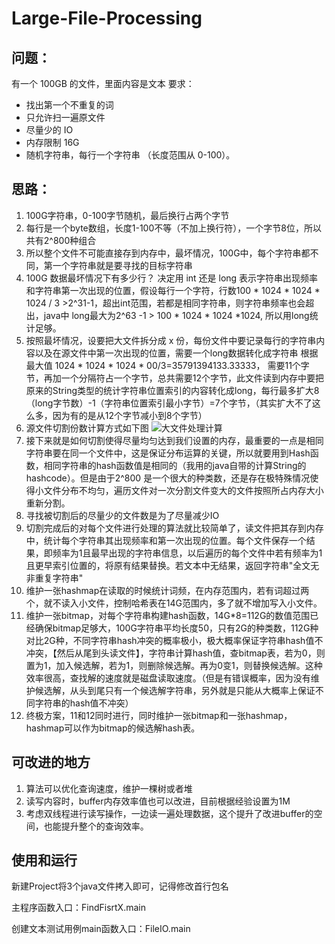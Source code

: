 
# Large-File-Processing
## 问题：
有一个 100GB 的文件，里面内容是文本
要求：

- 找出第一个不重复的词
- 只允许扫一遍原文件
- 尽量少的 IO
- 内存限制 16G
- 随机字符串，每行一个字符串 （长度范围从 0-100）。


## 思路：
1. 100G字符串，0-100字节随机，最后换行占两个字节
2. 每行是一个byte数组，长度1-100不等（不加上换行符），一个字节8位，所以共有2^800种组合
3. 所以整个文件不可能直接存到内存中，最坏情况，100G中，每个字符串都不同，第一个字符串就是要寻找的目标字符串
4. 100G 数据最坏情况下有多少行？ 决定用 int 还是 long 表示字符串出现频率和字符串第一次出现的位置，假设每行一个字符，行数100 * 1024 * 1024 * 1024 / 3 >2^31-1，超出int范围，若都是相同字符串，则字符串频率也会超出，java中 long最大为2^63 -1 > 100 * 1024 * 1024 *1024, 所以用long统计足够。
5. 按照最坏情况，设要把大文件拆分成 x 份，每份文件中要记录每行的字符串内容以及在源文件中第一次出现的位置，需要一个long数据转化成字符串 根据最大值 1024 * 1024 * 1024 * 00/3=35791394133.33333， 需要11个字节，再加一个分隔符占一个字节，总共需要12个字节，此文件读到内存中要把原来的String类型的统计字符串位置索引的内容转化成long，每行最多扩大8（long字节数）-1（字符串位置索引最小字节）=7个字节，（其实扩大不了这么多，因为有的是从12个字节减小到8个字节）
6. 源文件切割份数计算方式如下图 
![大文件处理计算](https://twodog-1301294154.cos.ap-guangzhou.myqcloud.com/blog/big_file_process.png)
7. 接下来就是如何切割使得尽量均匀达到我们设置的内存，最重要的一点是相同字符串要在同一个文件中，这是保证分布运算的关键，所以就要用到Hash函数，相同字符串的hash函数值是相同的（我用的java自带的计算String的hashcode）。但是由于2^800 是一个很大的种类数，还是存在极特殊情况使得小文件分布不均匀，遍历文件对一次分割文件变大的文件按照所占内存大小重新分割。
8. 寻找被切割后的尽量少的文件数是为了尽量减少IO
9. 切割完成后的对每个文件进行处理的算法就比较简单了，读文件把其存到内存中，统计每个字符串其出现频率和第一次出现的位置。每个文件保存一个结果，即频率为1且最早出现的字符串信息，以后遍历的每个文件中若有频率为1且更早索引位置的，将原有结果替换。若文本中无结果，返回字符串"全文无非重复字符串"
10. 维护一张hashmap在读取的时候统计词频，在内存范围内，若有词超过两个，就不读入小文件，控制哈希表在14G范围内，多了就不增加写入小文件。
11. 维护一张bitmap，对每个字符串构建hash函数，14G*8=112G的数值范围已经确保bitmap足够大，100G字符串平均长度50，只有2G的种类数，112G种对比2G种，不同字符串hash冲突的概率极小，极大概率保证字符串hash值不冲突，【然后从尾到头读文件】，字符串计算hash值，查bitmap表，若为0，则置为1，加入候选解，若为1，则删除候选解。再为0变1，则替换候选解。这种效率很高，查找解的速度就是磁盘读取速度。（但是有错误概率，因为没有维护候选解，从头到尾只有一个候选解字符串，另外就是只能从大概率上保证不同字符串的hash值不冲突）
12. 终极方案，11和12同时进行，同时维护一张bitmap和一张hashmap，hashmap可以作为bitmap的候选解hash表。

## 可改进的地方
1. 算法可以优化查询速度，维护一棵树或者堆
2. 读写内容时，buffer内存效率值也可以改进，目前根据经验设置为1M
3. 考虑双线程进行读写操作，一边读一遍处理数据，这个提升了改进buffer的空间，也能提升整个的查询效率。

## 使用和运行
新建Project将3个java文件拷入即可，记得修改首行包名

主程序函数入口：FindFisrtX.main

创建文本测试用例main函数入口：FileIO.main
